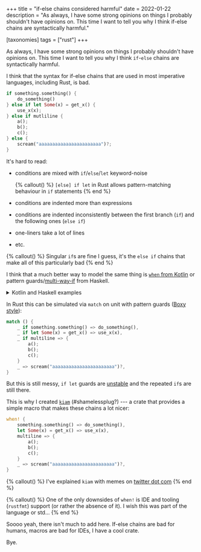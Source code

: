 +++
title = "if-else chains considered harmful"
date = 2022-01-22
description = "As always, I have some strong opinions on things I probably shouldn't have opinions on. This time I want to tell you why I think if-else chains are syntactically harmful."

[taxonomies] 
tags = ["rust"]
+++

As always, I have some strong opinions on things I probably shouldn't have opinions on. This time I want to tell you why I think `if`-`else` chains are syntactically harmful.

<!-- more -->

I think that the syntax for if-else chains that are used in most imperative languages, including Rust, is bad.

```rust
if something.something() {
    do_something()
} else if let Some(x) = get_x() {
    use_x(x);
} else if mutliline {
    a();
    b();
    c();
} else {
    scream("aaaaaaaaaaaaaaaaaaaaaaa")?;
}
```

It's hard to read:

- conditions are mixed with `if`/`else`/`let` keyword-noise
    
    {% callout() %}
    `[else] if let` in Rust allows pattern-matching behaviour in `if` statements
    {% end %}
    
- conditions are indented more than expressions
- conditions are indented inconsistently between the first branch (`if`) and the following ones (`else if`)
- one-liners take a lot of lines
- etc.

{% callout() %}
Singular `if`s are fine I guess, it's the `else if` chains that make all of this particularly bad
{% end %}

I think that a much better way to model the same thing is [`when` from Kotlin](https://kotlinlang.org/docs/control-flow.html#when-expression) or pattern guards/[multi-way-if](https://wiki.haskell.org/Case#MultiWayIf) from Haskell.

<details><summary>Kotlin and Haskell examples</summary>
<p>
    
```kotlin
when {
    x.isOdd() -> print("x is odd")
    y.isEven() -> print("y is even")
    else -> print("x+y is odd")
}
```

```haskell
case () of _
    | condition1 -> expr1
    | condition2 -> expr2
    | condition3 -> expr3
    | otherwise  -> default

if | condition1 -> expr1
    | condition2 -> expr2
    | condition3 -> expr3
    | otherwise  -> default
```


</p>
</details>

In Rust this can be simulated via `match` on unit with pattern guards ([Boxy style](https://twitter.com/EllenNyan0214/status/1356792709391015937)):

```rust
match () {
    _ if something.something() => do_something(),
    _ if let Some(x) = get_x() => use_x(x),
    _ if multiline => {
        a();
        b();
        c();
    }
    _ => scream("aaaaaaaaaaaaaaaaaaaaaaa")?,
}
```

But this is still messy, `if let` guards are [unstable](https://github.com/rust-lang/rust/issues/51114) and the repeated `if`s are still there.

This is why I created [`kiam`](https://docs.rs/kiam/0.1.0/kiam/index.html) (#shamelessplug?) --- a crate that provides a simple macro that makes these chains a lot nicer:

```rust
when! {
    something.something() => do_something(),
    let Some(x) = get_x() => use_x(x),
    multiline => {
        a();
        b();
        c();
    }
    _ => scream("aaaaaaaaaaaaaaaaaaaaaaa")?,
}
```

{% callout() %}
I've explained `kiam` with memes on [twitter dot com](https://twitter.com/maybewaffle/status/1359100586948505603?s=20)
{% end %}

{% callout() %}
One of the only downsides of `when!` is IDE and tooling (`rustfmt`) support (or rather the absence of it). I wish this was part of the language or std...
{% end %}

Soooo yeah, there isn't much to add here. If-else chains are bad for humans, macros are bad for IDEs, I have a cool crate.

Bye.
